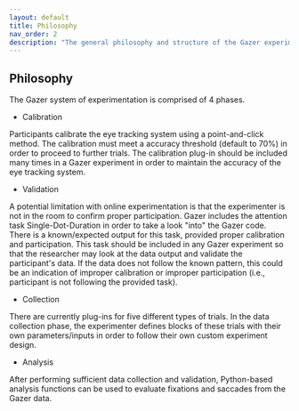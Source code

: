 ```yaml
---
layout: default
title: Philosophy
nav_order: 2
description: "The general philosophy and structure of the Gazer experiments."
---
```


## Philosophy
  
The Gazer system of experimentation is comprised of 4 phases.
  
  - Calibration
  
  Participants calibrate the eye tracking system using a point-and-click method. The calibration must meet a accuracy threshold (default to 70%) in order to proceed to further trials. The calibration plug-in should be included many times in a Gazer experiment in order to maintain the accuracy of the eye tracking system. 
  
  - Validation
  
 A potential limitation with online experimentation is that the experimenter is not in the room to confirm proper participation. Gazer includes the attention task Single-Dot-Duration in order to take a look "into" the Gazer code. There is a known/expected output for this task, provided proper calibration and participation. This task should be included in any Gazer experiment so that the researcher may look at the data output and validate the participant's data. If the data does not follow the known pattern, this could be an indication of improper calibration or improper participation (i.e., participant is not following the provided task). 
  
  - Collection
  
  There are currently plug-ins for five different types of trials. In the data collection phase, the experimenter defines blocks of these trials with their own parameters/inputs in order to follow their own custom experiment design.
  
  - Analysis
  
  After performing sufficient data collection and validation, Python-based analysis functions can be used to evaluate fixations and saccades from the Gazer data.
  
